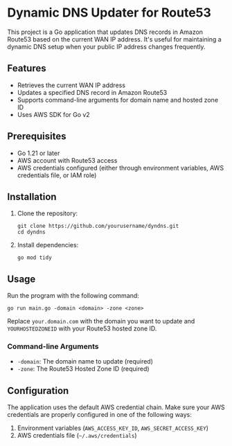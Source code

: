# Dynamic DNS Updater for Route53

This project is a Go application that updates DNS records in Amazon Route53 based on the current WAN IP address. It's useful for maintaining a dynamic DNS setup when your public IP address changes frequently.

## Features

- Retrieves the current WAN IP address
- Updates a specified DNS record in Amazon Route53
- Supports command-line arguments for domain name and hosted zone ID
- Uses AWS SDK for Go v2

## Prerequisites

- Go 1.21 or later
- AWS account with Route53 access
- AWS credentials configured (either through environment variables, AWS credentials file, or IAM role)

## Installation

1. Clone the repository:
   ```
   git clone https://github.com/yourusername/dyndns.git
   cd dyndns
   ```

2. Install dependencies:
   ```
   go mod tidy
   ```

## Usage

Run the program with the following command:
```
go run main.go -domain <domain> -zone <zone>
```


Replace `your.domain.com` with the domain you want to update and `YOURHOSTEDZONEID` with your Route53 hosted zone ID.

### Command-line Arguments

- `-domain`: The domain name to update (required)
- `-zone`: The Route53 Hosted Zone ID (required)

## Configuration

The application uses the default AWS credential chain. Make sure your AWS credentials are properly configured in one of the following ways:

1. Environment variables (`AWS_ACCESS_KEY_ID`, `AWS_SECRET_ACCESS_KEY`)
2. AWS credentials file (`~/.aws/credentials`)

